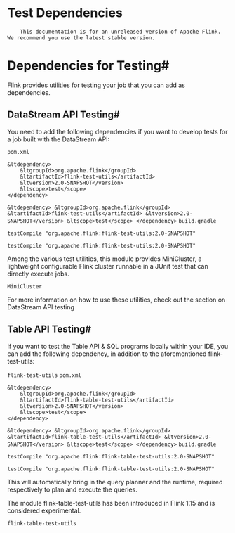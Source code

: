# Test Dependencies


> 
        This documentation is for an unreleased version of Apache Flink. We recommend you use the latest stable version.
    


# Dependencies for Testing#


Flink provides utilities for testing your job that you can add as dependencies.


## DataStream API Testing#


You need to add the following dependencies if you want to develop tests for a job built with the
DataStream API:

`pom.xml`

```
&ltdependency>
    &ltgroupId>org.apache.flink</groupId>
    &ltartifactId>flink-test-utils</artifactId>
    &ltversion>2.0-SNAPSHOT</version>
    &ltscope>test</scope>
</dependency>
```

`&ltdependency>
    &ltgroupId>org.apache.flink</groupId>
    &ltartifactId>flink-test-utils</artifactId>
    &ltversion>2.0-SNAPSHOT</version>
    &ltscope>test</scope>
</dependency>`
`build.gradle`

```
testCompile "org.apache.flink:flink-test-utils:2.0-SNAPSHOT"
```

`testCompile "org.apache.flink:flink-test-utils:2.0-SNAPSHOT"`

Among the various test utilities, this module provides MiniCluster, a lightweight configurable Flink cluster runnable in a JUnit test that can directly execute jobs.

`MiniCluster`

For more information on how to use these utilities, check out the section on DataStream API testing


## Table API Testing#


If you want to test the Table API & SQL programs locally within your IDE, you can add the following
dependency, in addition to the aforementioned flink-test-utils:

`flink-test-utils`
`pom.xml`

```
&ltdependency>
    &ltgroupId>org.apache.flink</groupId>
    &ltartifactId>flink-table-test-utils</artifactId>
    &ltversion>2.0-SNAPSHOT</version>
    &ltscope>test</scope>
</dependency>
```

`&ltdependency>
    &ltgroupId>org.apache.flink</groupId>
    &ltartifactId>flink-table-test-utils</artifactId>
    &ltversion>2.0-SNAPSHOT</version>
    &ltscope>test</scope>
</dependency>`
`build.gradle`

```
testCompile "org.apache.flink:flink-table-test-utils:2.0-SNAPSHOT"
```

`testCompile "org.apache.flink:flink-table-test-utils:2.0-SNAPSHOT"`

This will automatically bring in the query planner and the runtime, required respectively to plan
and execute the queries.


> 
  The module flink-table-test-utils has been introduced in Flink 1.15 and is considered experimental.


`flink-table-test-utils`